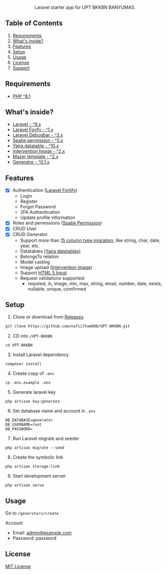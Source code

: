 <p align="center">Laravel starter app for UPT BKKBN BANYUMAS.</p>


## Table of Contents
1. [Requirements](#requirements)
2. [What's inside?](#what-inside) 
3. [Features](#features)
4. [Setup](#setup)
5. [Usage](#usage)
6. [License](#license)
7. [Support](#support)

## Requirements
- [PHP ^8.1](https://www.php.net/releases/8.1/en.php)

<h2 id="what-inside">What's inside?</h2>

- [Laravel - ^9.x](https://laravel.com/)
- [Laravel Forify - ^1.x](https://laravel.com/docs/9.x/fortify)
- [Laravel Debugbar - ^3.x](https://github.com/barryvdh/laravel-debugbar)
- [Spatie permission - ^5.x](https://github.com/spatie/laravel-permission)
- [Yajra datatable - ^10.x](https://yajrabox.com/docs/laravel-datatables/master/installation)
- [Intervention Image - ^2.x](https://image.intervention.io/v2)
- [Mazer template - ^2.x](https://github.com/zuramai/mazer/)
- [Generator - ^0.1.x](https://github.com/Zzzul/generator-src/)

## Features
- [x] Authentication ([Laravel Fortify](https://laravel.com/docs/9.x/fortify))
    - Login
    - Register
    - Forgot Password
    - 2FA Authentication
    - Update profile information 
- [x] Roles and permissions ([Spatie Permission](https://spatie.be/docs/laravel-permission/v5/introduction))
- [x] CRUD User
- [x] CRUD Generator
    - Support more than [15 column type migration](https://laravel.com/docs/9.x/migrations#available-column-types), like string, char, date, year, etc.
    - Datatables ([Yajra datatables](https://github.com/yajra/laravel-datatables))
    - BelongsTo relation
    - Model casting
    - Image upload ([Intervention Image](https://image.intervention.io/v2))
    - Support [HTML 5 Input](https://developer.mozilla.org/en-US/docs/Learn/Forms/HTML5_input_types)
    - Request validations supported: 
        - required, in, image, min, max, string, email, number, date, exists, nullable, unique, comfirmed

## Setup
1. Clone or download from [Releases](https://github.com/nafiilham008/UPT-BKKBN.git)
```bash
git clone https://github.com/nafiilham008/UPT-BKKBN.git
```

2. CD into `/UPT-BKKBN`
```shell 
cd UPT-BKKBN
```

3. Install Laravel dependency
```shell
composer install
```

4. Create copy of ```.env```
```shell
cp .env.example .env
```

5. Generate laravel key
```shell
php artisan key:generate
```

6. Set database name and account in ```.env```
```shell
DB_DATABASE=generator
DB_USERNAME=root
DB_PASSWORD=
```

7.  Run Laravel migrate and seeder
```shell
php artisan migrate --seed
``` 

8. Create the symbolic link
```shell
php artisan storage:link
``` 

9. Start development server
```shell
php artisan serve
``` 

## Usage
Go to ```/generators/create```

Account
- Email: admin@example.com
- Password: password

## License
[MIT License](./LICENSE)
